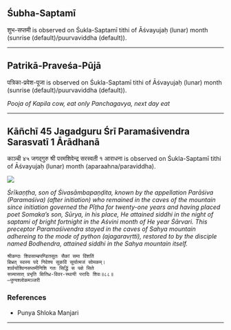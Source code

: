 ## Śubha-Saptamī
शुभ-सप्तमी is observed on Śukla-Saptamī tithi of Āśvayujaḥ (lunar) month (sunrise (default)/puurvaviddha (default)).



---
## Patrikā-Praveśa-Pūjā
पत्रिका-प्रवेश-पूजा is observed on Śukla-Saptamī tithi of Āśvayujaḥ (lunar) month (sunrise (default)/puurvaviddha (default)).

_Pooja of Kapila cow, eat only Panchagavya, next day eat_

---
## Kāñchī 45 Jagadguru Śrī Paramaśivendra Sarasvatī 1 Ārādhanā
काञ्ची ४५ जगद्गुरु श्री परमशिवेन्द्र सरस्वती १ आराधना is observed on Śukla-Saptamī tithi of Āśvayujaḥ (lunar) month (aparaahna/paraviddha).

![](https://github.com/sanskrit-coders/adyatithi/blob/master/images/kanchi-jagadgurus/jagadguru-45.jpg)

_Śrīkaṇṭha, son of Śivasāmbapaṇḍita, known by the appellation Parāśiva (Paramaśiva) (after initiation) who remained in the caves of the mountain since initiation governed the Pīṭha for twenty-one years and having placed poet Somaka’s son, Sūrya, in his place, He attained siddhi in the night of saptami of bright fortnight in the Aśvini month of He year Śārvari. This preceptor Paramaśivendra stayed in the caves of Sahya mountain adhereing to the mode of python (ajagaravṛtti), restored to by the disciple named Bodhendra, attained siddhi in the Sahya mountain itself._

```
श्रीकण्ठः शिवसाम्बपण्डितसुतः सैकां समा विंशतिं
बिभ्रत् स्वस्य पदे निवेश्य सुकविं सूर्यात्मजं सोमकम्।
शार्वर्याश्विनसप्तमीनिशि गतः सिद्धिं स पक्षे सिते
सन्न्यासात् प्रभृति क्षितिध्र-विवर-स्थायी परादिः शिवः॥८८॥
—पुण्यश्लोकमञ्जरी
```
### References
* Punya Shloka Manjari


---
